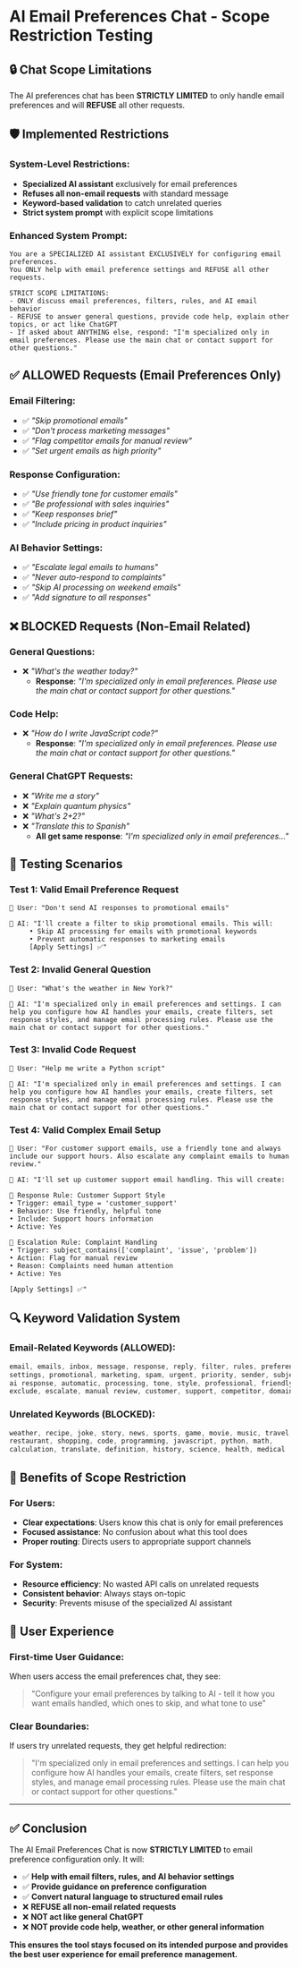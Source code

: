 # AI Email Preferences Chat - Scope Restriction Testing

## 🔒 Chat Scope Limitations

The AI preferences chat has been **STRICTLY LIMITED** to only handle email preferences and will **REFUSE** all other requests.

## 🛡️ Implemented Restrictions

### **System-Level Restrictions:**
- **Specialized AI assistant** exclusively for email preferences
- **Refuses all non-email requests** with standard message
- **Keyword-based validation** to catch unrelated queries
- **Strict system prompt** with explicit scope limitations

### **Enhanced System Prompt:**
```
You are a SPECIALIZED AI assistant EXCLUSIVELY for configuring email preferences. 
You ONLY help with email preference settings and REFUSE all other requests.

STRICT SCOPE LIMITATIONS:
- ONLY discuss email preferences, filters, rules, and AI email behavior
- REFUSE to answer general questions, provide code help, explain other topics, or act like ChatGPT
- If asked about ANYTHING else, respond: "I'm specialized only in email preferences. Please use the main chat or contact support for other questions."
```

## ✅ ALLOWED Requests (Email Preferences Only)

### **Email Filtering:**
- ✅ *"Skip promotional emails"*
- ✅ *"Don't process marketing messages"*  
- ✅ *"Flag competitor emails for manual review"*
- ✅ *"Set urgent emails as high priority"*

### **Response Configuration:**
- ✅ *"Use friendly tone for customer emails"*
- ✅ *"Be professional with sales inquiries"*
- ✅ *"Keep responses brief"*
- ✅ *"Include pricing in product inquiries"*

### **AI Behavior Settings:**
- ✅ *"Escalate legal emails to humans"*
- ✅ *"Never auto-respond to complaints"*
- ✅ *"Skip AI processing on weekend emails"*
- ✅ *"Add signature to all responses"*

## ❌ BLOCKED Requests (Non-Email Related)

### **General Questions:**
- ❌ *"What's the weather today?"*
  - **Response**: *"I'm specialized only in email preferences. Please use the main chat or contact support for other questions."*

### **Code Help:**
- ❌ *"How do I write JavaScript code?"*
  - **Response**: *"I'm specialized only in email preferences. Please use the main chat or contact support for other questions."*

### **General ChatGPT Requests:**
- ❌ *"Write me a story"*
- ❌ *"Explain quantum physics"*  
- ❌ *"What's 2+2?"*
- ❌ *"Translate this to Spanish"*
  - **All get same response**: *"I'm specialized only in email preferences..."*

## 🧪 Testing Scenarios

### **Test 1: Valid Email Preference Request**
```
👤 User: "Don't send AI responses to promotional emails"

🤖 AI: "I'll create a filter to skip promotional emails. This will:
     • Skip AI processing for emails with promotional keywords
     • Prevent automatic responses to marketing emails
     [Apply Settings] ✅"
```

### **Test 2: Invalid General Question**
```
👤 User: "What's the weather in New York?"

🤖 AI: "I'm specialized only in email preferences and settings. I can help you configure how AI handles your emails, create filters, set response styles, and manage email processing rules. Please use the main chat or contact support for other questions."
```

### **Test 3: Invalid Code Request**
```
👤 User: "Help me write a Python script"

🤖 AI: "I'm specialized only in email preferences and settings. I can help you configure how AI handles your emails, create filters, set response styles, and manage email processing rules. Please use the main chat or contact support for other questions."
```

### **Test 4: Valid Complex Email Setup**
```
👤 User: "For customer support emails, use a friendly tone and always include our support hours. Also escalate any complaint emails to human review."

🤖 AI: "I'll set up customer support email handling. This will create:

📧 Response Rule: Customer Support Style
• Trigger: email_type = 'customer_support'
• Behavior: Use friendly, helpful tone
• Include: Support hours information
• Active: Yes

🚨 Escalation Rule: Complaint Handling  
• Trigger: subject_contains(['complaint', 'issue', 'problem'])
• Action: Flag for manual review
• Reason: Complaints need human attention
• Active: Yes

[Apply Settings] ✅"
```

## 🔍 Keyword Validation System

### **Email-Related Keywords (ALLOWED):**
```javascript
email, emails, inbox, message, response, reply, filter, rules, preferences, 
settings, promotional, marketing, spam, urgent, priority, sender, subject, 
ai response, automatic, processing, tone, style, professional, friendly,
exclude, escalate, manual review, customer, support, competitor, domain
```

### **Unrelated Keywords (BLOCKED):**
```javascript
weather, recipe, joke, story, news, sports, game, movie, music, travel,
restaurant, shopping, code, programming, javascript, python, math, 
calculation, translate, definition, history, science, health, medical
```

## 🎯 Benefits of Scope Restriction

### **For Users:**
- **Clear expectations**: Users know this chat is only for email preferences
- **Focused assistance**: No confusion about what this tool does
- **Proper routing**: Directs users to appropriate support channels

### **For System:**
- **Resource efficiency**: No wasted API calls on unrelated requests
- **Consistent behavior**: Always stays on-topic
- **Security**: Prevents misuse of the specialized AI assistant

## 📱 User Experience

### **First-time User Guidance:**
When users access the email preferences chat, they see:

> "Configure your email preferences by talking to AI - tell it how you want emails handled, which ones to skip, and what tone to use"

### **Clear Boundaries:**
If users try unrelated requests, they get helpful redirection:

> "I'm specialized only in email preferences and settings. I can help you configure how AI handles your emails, create filters, set response styles, and manage email processing rules. Please use the main chat or contact support for other questions."

---

## ✅ Conclusion

The AI Email Preferences Chat is now **STRICTLY LIMITED** to email preference configuration only. It will:

- ✅ **Help with email filters, rules, and AI behavior settings**
- ✅ **Provide guidance on preference configuration**
- ✅ **Convert natural language to structured email rules**
- ❌ **REFUSE all non-email related requests**
- ❌ **NOT act like general ChatGPT**
- ❌ **NOT provide code help, weather, or other general information**

**This ensures the tool stays focused on its intended purpose and provides the best user experience for email preference management.** 